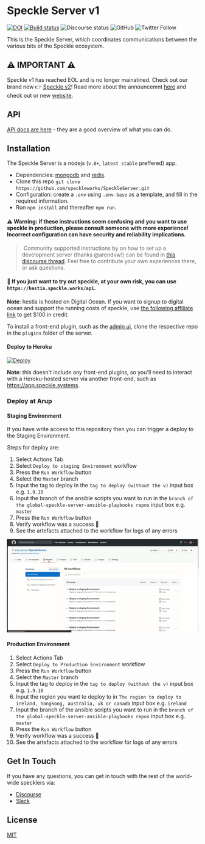 # Speckle Server v1
[![DOI](https://zenodo.org/badge/74043433.svg)](https://zenodo.org/badge/latestdoi/74043433) [![Build status](https://ci.appveyor.com/api/projects/status/xo9uun3wdo5x8538?svg=true)](https://ci.appveyor.com/project/SpeckleWorks/speckleserver) ![Discourse status](https://img.shields.io/discourse/https/discourse.speckle.works/status.svg) ![GitHub](https://img.shields.io/github/license/speckleworks/speckleserver.svg) ![Twitter Follow](https://img.shields.io/twitter/follow/speckle_works.svg) 


This is the Speckle Server, which coordinates communications between the various bits of the Speckle ecosystem.


## ⚠️ IMPORTANT ⚠️

Speckle v1 has reached EOL and is no longer mainatined. Check out our brand new 👉 [Speckle v2](https://github.com/specklesystems)!
Read more about the announcemnt [here](https://speckle.systems/blog/speckle2-vision-and-faq) and check out or new [website](https://speckle.systems).




## API

[API docs are here](https://speckleworks.github.io/SpeckleSpecs/) - they are a good overview of what you can do.

## Installation

The Speckle Server is a nodejs (`v.8+`, `latest stable` preffered) app.

- Dependencies: [mongodb](https://www.mongodb.com/download-center/community) and [redis](https://redis.io/). 
- Clone this repo `git clone https://github.com/speckleworks/SpeckleServer.git`
- Configuration: create a `.env` using `.env-base` as a template, and fill in the required information.
- Run `npm install` and thereafter `npm run`.


#### ⚠️ **Warning**: if these instructions seem confusing and you want to use speckle in production, please consult someone with more experience! Incorrect configuration can have **security and reliability implications**. 

> Community supported instructions by on how to set up a development server (thanks @arendvw!) can be found in [this discourse thread](https://discourse.speckle.works/t/speckle-server-debian-9-installation-notes-for-development-machines/344). Feel free to contribute your own experiences there, or ask questions.

#### 🍰 If you just want to try out speckle, at your own risk, you can use `https://hestia.speckle.works/api`.

**Note**: hestia is hosted on Digital Ocean. If you want to signup to digital ocean and support the running costs of speckle, use [the following affiliate link](https://m.do.co/c/947a2b5d7dc1) to get $100 in credit. 

To install a front-end plugin, such as the [admin ui](https://github.com/speckleworks/SpeckleAdmin), clone the respective repo in the `plugins` folder of the server.

#### Deploy to Heroku

[![Deploy](https://www.herokucdn.com/deploy/button.svg)](https://heroku.com/deploy)

**Note**: this doesn't include any front-end plugins, so you'll need to interact with a Heroku-hosted server via another front-end, such as https://app.speckle.systems.

### Deploy at Arup

#### Staging Environment

If you have write access to this repository then you can trigger a deploy to the Staging Environment.

Steps for deploy are:

1. Select Actions Tab
2. Select `Deploy to staging Environment` workflow
3. Press the `Run Workflow` button
4. Select the `Master` branch
5. Input the tag to deploy in the `tag to deploy (without the v)` input box e.g. `1.9.10`
6. Input the branch of the ansible scripts you want to run in the `branch of the global-speckle-server-ansible-playbooks repos` input box e.g. `master`
7. Press the `Run Workflow` button
8. Verify workflow was a success 🎉️
9. See the artefacts attached to the workflow for logs of any errors

![deploy to staging](./docs/deploy-speckle-server.gif)

#### Production Environment

1. Select Actions Tab
2. Select `Deploy to Production Environment` workflow
3. Press the `Run Workflow` button
4. Select the `Master` branch
5. Input the tag to deploy in the `tag to deploy (without the v)` input box e.g. `1.9.10`
6. Input the region you want to deploy to in `The region to deploy to ireland, hongkong, australia, uk or canada` input box e.g. `ireland`
6. Input the branch of the ansible scripts you want to run in the `branch of the global-speckle-server-ansible-playbooks repos` input box e.g. `master`
7. Press the `Run Workflow` button
8. Verify workflow was a success 🎉️
9. See the artefacts attached to the workflow for logs of any errors

## Get In Touch

If you have any questions, you can get in touch with the rest of the world-wide specklers via: 
- [Discourse](https://discourse.speckle.works)
- [Slack](https://slacker.speckle.works)

## License
[MIT](https://github.com/speckleworks/SpeckleServer/blob/master/LICENSE)
